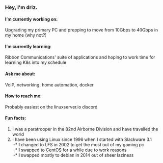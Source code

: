 ### Hey, I'm driz.

#### I’m currently working on:  
Upgrading my primary PC and prepping to move from 10Gbps to 40Gbps in my home (why not?)
#### I’m currently learning:  
Ribbon Communications' suite of applications and hoping to work time for learning K8s into my schedule
#### Ask me about:  
VoIP, networking, home automation, docker
#### How to reach me:   
Probably easiest on the linuxserver.io discord
#### Fun facts:  
1. I was a paratrooper in the 82nd Airborne Division and have travelled the world  
2. I have been using Linux since 1996 when I started with Slackware 3.1  
⋅⋅* I changed to LFS in 2002 to get the most out of my gaming pc  
⋅⋅* I swapped to CentOS for a while due to work reasons  
⋅⋅* I swapped mostly to debian in 2014 out of sheer laziness
